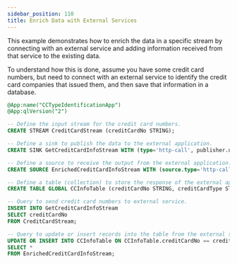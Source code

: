 ```yaml
---
sidebar_position: 110
title: Enrich Data with External Services
---
```


This example demonstrates how to enrich the data in a specific stream by connecting with an external service and adding information received from that service to the existing data.

To understand how this is done, assume you have some credit card numbers, but need to connect with an external service to identify the credit card companies that issued them, and then save that information in a database.

```sql
@App:name("CCTypeIdentificationApp")
@App:qlVersion("2")

-- Define the input stream for the credit card numbers.
CREATE STREAM CreditCardStream (creditCardNo STRING);

-- Define a sink to publish the data to the external application.
CREATE SINK GetCreditCardInfoStream WITH (type='http-call', publisher.url='http://postman-echo.com/post', method='POST', headers="'Content-Type:application/json'", sink.id="cardTypeSink", map.type='json', map.payload='{{creditCardNo}}') (creditCardNo STRING);

-- Define a source to receive the output from the external application.
CREATE SOURCE EnrichedCreditCardInfoStream WITH (source.type='http-call-response', sink.id='cardTypeSink', map.type='json', attributes.creditCardNo = 'trp:creditCardNo', attributes.creditCardType = ".") (creditCardNo STRING, creditCardType STRING);

-- Define a table (collection) to store the response of the external application.
CREATE TABLE GLOBAL CCInfoTable (creditCardNo STRING, creditCardType STRING);

-- Query to send credit card numbers to external service.
INSERT INTO GetCreditCardInfoStream
SELECT creditCardNo
FROM CreditCardStream;

-- Query to update or insert records into the table from the external service.
UPDATE OR INSERT INTO CCInfoTable ON CCInfoTable.creditCardNo == creditCardNo
SELECT *
FROM EnrichedCreditCardInfoStream;
```
